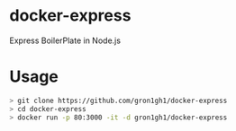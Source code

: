 # docker-express
Express BoilerPlate in Node.js

# Usage
```bash
> git clone https://github.com/gron1gh1/docker-express
> cd docker-express
> docker run -p 80:3000 -it -d gron1gh1/docker-express
```
